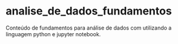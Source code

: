# analise_de_dados_fundamentos
Conteúdo de fundamentos para análise de dados com utilizando a linguagem python e jupyter notebook.
